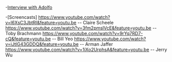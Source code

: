 -[Interview with Adolfo](https://www.youtube.com/watch?v=vTYoWUjP5xo&feature=youtu.be)

-[Screencasts]
https://www.youtube.com/watch?v=l6XsC3JbtRI&feature=youtu.be -- Claire Scheele
https://www.youtube.com/watch?v=3fm2pmslVcE&feature=youtu.be -- Toby Brachmann
https://www.youtube.com/watch?v=9rYq7RD7-cQ&feature=youtu.be -- Bill Yeo
https://www.youtube.com/watch?v=iJtlG43GDDQ&feature=youtu.be -- Arman Jaffer
https://www.youtube.com/watch?v=1iXo2UrphsA&feature=youtu.be -- Jerry Wu 